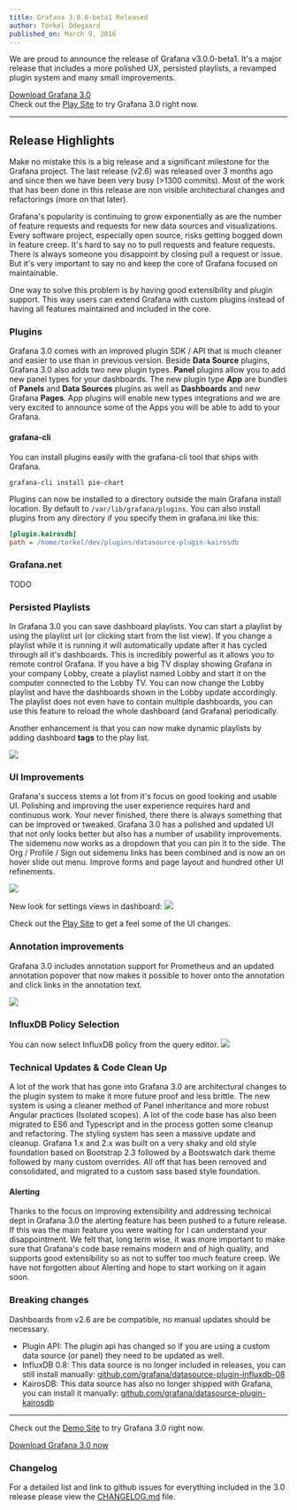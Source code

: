 ```yaml
---
title: Grafana 3.0.0-beta1 Released
author: Torkel Ödegaard
published_on: March 9, 2016
---
```


We are proud to announce the release of Grafana v3.0.0-beta1. It's a major release that includes a more polished UX,
persisted playlists, a revamped plugin system and many small improvements.

<div class="text-center">
  <a class="button secondary radius" href="/download">Download Grafana 3.0</a>

  <br>
  <span>
    Check out the <a href="http://play.grafana.org" target="_blank">Play Site</a> to try Grafana 3.0 right now.
  </span>
</div>

<hr>

## Release Highlights
Make no mistake this is a big release and a significant milestone for the Grafana project. The last release (v2.6) was
released over 3 months ago and since then we have been very busy (>1300 commits). Most of the work that has been done
in this release are non visible architectural changes and refactorings (more on that later).

Grafana's popularity is continuing to grow exponentially as are the number of feature requests and requests for new
data sources and visualizations. Every software project, especially open source, risks getting bogged down in feature creep.
It's hard to say no to pull requests and feature requests. There is always someone you disappoint by closing pull a request or issue.
But it's very important to say no and keep the core of Grafana focused on maintainable.

One way to solve this problem is by having good extensibility and plugin support. This way users can extend Grafana with custom plugins instead
of having all features maintained and included in the core.

### Plugins
Grafana 3.0 comes with an improved plugin SDK / API that is much cleaner and easier to use than in previous version. Beside **Data Source**
plugins, Grafana 3.0 also adds two new plugin types. **Panel** plugins allow you to add new panel types for your
dashboards. The new plugin type **App** are bundles of **Panels** and **Data Sources** plugins as well as **Dashboards** and new Grafana **Pages**.
App plugins will enable new types integrations and we are very excited to announce some of the Apps you will be able to add to your Grafana.

#### grafana-cli
You can install plugins easily with the grafana-cli tool that ships with Grafana.

```
grafana-cli install pie-chart
```

Plugins can now be installed to a directory outside the main Grafana install location. By default to `/var/lib/grafana/plugins`. You
can also install plugins from any directory if you specify them in grafana.ini like this:

```ini
[plugin.kairosdb]
path = /home/torkel/dev/plugins/datasource-plugin-kairosdb
```

### Grafana.net
TODO

### Persisted Playlists
In Grafana 3.0 you can save dashboard playlists. You can start a playlist by using the playlist url (or clicking start from the list view).
If you change a playlist while it is running it will automatically update after it has cycled through all it's dashboards.
This is incredibly powerful as it allows you to remote control Grafana. If you have a big TV display showing Grafana in
your company Lobby, create a playlist named Lobby and start it on the computer connected to the Lobby TV. You can now
change the Lobby playlist and have the dashboards shown in the Lobby update accordingly. The playlist does not even
have to contain multiple dashboards, you can use this feature to reload the whole dashboard (and Grafana) periodically.

Another enhancement is that you can now make dynamic playlists by adding dashboard **tags** to the play list.

<img src="/assets/img/v3/playlists.png">

### UI Improvements
Grafana's success stems a lot from it's focus on good looking and usable UI. Polishing and improving the user
experience requires hard and continuous work. Your never finished, there there is always something
that can be improved or tweaked. Grafana 3.0 has a polished and updated UI that not only looks better
but also has a number of usability improvements. The sidemenu now works as
a dropdown that you can pin it to the side. The Org / Profile / Sign out sidemenu links has been combined and is now
an on hover slide out menu. Improve forms and page layout and hundred other UI refinements.

<img src="/assets/img/v3/menu.gif">

New look for settings views in dashboard:
<img src="/assets/img/v3/dashboard_settings.png">

Check out the <a href="http://play.grafana.org" target="_blank">Play Site</a> to get a feel some of the UI changes.

### Annotation improvements
Grafana 3.0 includes annotation support for Prometheus and an updated annotation popover that now makes
it possible to hover onto the annotation and click links in the annotation text.

<img src="/assets/img/v3/annotation_links.gif">

### InfluxDB Policy Selection
You can now select InfluxDB policy from the query editor.
<img src="/assets/img/v3/influxdb_policy.png">

### Technical Updates & Code Clean Up
A lot of the work that has gone into Grafana 3.0 are architectural changes to the plugin system to make it more future proof and less brittle.
The new system is using a cleaner method of Panel inheritance and more robust Angular practices (Isolated scopes). A lot of the code base
has also been migrated to ES6 and Typescript and in the process gotten some cleanup and refactoring. The styling system has seen a
massive update and cleanup. Grafana 1.x and 2.x was built on a very shaky and old style foundation based on Bootstrap 2.3 followed by a Bootswatch dark
theme followed by many custom overrides. All off that has been removed and consolidated, and migrated to a custom sass based style foundation.

#### Alerting
Thanks to the focus on improving extensibility and addressing technical dept in Grafana 3.0 the alerting feature has been pushed to a future release.
If this was the main feature you were waiting for I can understand your disappointment. We felt that, long term wise, it was more
important to make sure that Grafana's code base remains modern and of high quality, and supports good extensibility so as not to suffer
too much feature creep. We have not forgotten about Alerting and hope to start working on it again soon.

### Breaking changes

Dashboards from v2.6 are be compatible, no manual updates should be necessary.

* Plugin API: The plugin api has changed so if you are using a custom data source (or panel) they need to be updated as well.
* InfluxDB 0.8: This data source is no longer included in releases, you can still install manually: [github.com/grafana/datasource-plugin-influxdb-08](https://github.com/grafana/datasource-plugin-influxdb-08)
* KairosDB: This data source has also no longer shipped with Grafana, you can install it manually: [github.com/grafana/datasource-plugin-kairosdb](https://github.com/grafana/datasource-plugin-kairosdb)

<hr>

Check out the [Demo Site](http://play.grafana.org) to try Grafana 3.0 right now.

<div class="text-center">
  <a class="button secondary radius" href="/download">Download Grafana 3.0 now</a>
</div>

### Changelog
For a detailed list and link to github issues for everything included in the 3.0 release please
view the [CHANGELOG.md](https://github.com/grafana/grafana/blob/master/CHANGELOG.md) file.

